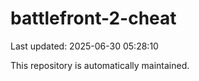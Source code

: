 # battlefront-2-cheat

Last updated: 2025-06-30 05:28:10

This repository is automatically maintained.
